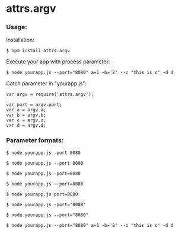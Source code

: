 attrs.argv
===

### Usage:

Installation:

	$ npm install attrs.argv

Execute your app with process parameter:

	$ node yourapp.js --port="8080" a=1 -b='2' --c "this is c" -d d

Catch parameter in "yourapp.js":

	var argv = require('attrs.argv');
	
	var port = argv.port;
	var a = argv.a;
	var b = argv.b;
	var c = argv.c;
	var d = argv.d;

### Parameter formats:

	$ node yourapp.js -port 8080

	$ node yourapp.js --port 8080

	$ node yourapp.js -port=8080

	$ node yourapp.js --port=8080

	$ node yourapp.js port=8080

	$ node yourapp.js -port='8080'

	$ node yourapp.js --port="8080"

	$ node yourapp.js --port="8080" a=1 -b='2' --c "this is c" -d d

